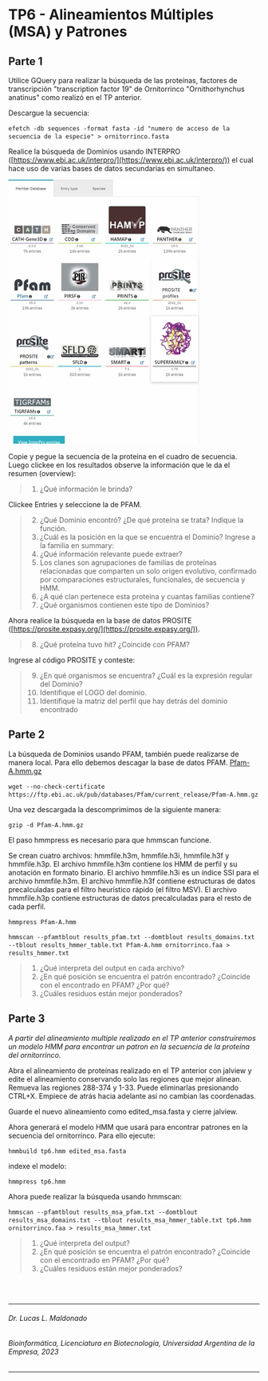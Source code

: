 # TP6 - Alineamientos Múltiples (MSA) y Patrones

## Parte 1

Utilice GQuery para realizar la búsqueda de las proteínas, factores de transcripción "transcription factor 19" de Ornitorrinco "Ornithorhynchus anatinus" como realizó en el TP anterior.

Descargue la secuencia:
```
efetch -db sequences -format fasta -id "numero de acceso de la secuencia de la especie" > ornitorrinco.fasta
```
Realice la búsqueda de Dominios usando INTERPRO ([https://www.ebi.ac.uk/interpro/](https://www.ebi.ac.uk/interpro/)) el cual hace uso de varias bases de datos secundarias en simultaneo.

![](https://github.com/BioinformaticaUADE/Bioinformatica-UADE/blob/main/img/interpro.jpg)

Copie y pegue la secuencia de la proteína en el cuadro de secuencia. Luego clickee en los resultados observe la información que le da el resumen (overview):

> 1. ¿Qué información le brinda?

Clickee Entries y seleccione la de PFAM.

> 2. ¿Qué Dominio encontró? ¿De qué proteína se trata? Indique la función.
> 3. ¿Cuál es la posición en la que se encuentra el Dominio?
Ingrese a la familia en summary: 
> 4. ¿Qué información relevante puede extraer?
> 5. Los clanes son agrupaciones de familias de proteínas relacionadas que comparten un solo origen evolutivo, confirmado por comparaciones estructurales, funcionales, de secuencia y HMM.
> 6. ¿A qué clan pertenece esta proteína y cuantas familias contiene?
> 7. ¿Qué organismos contienen este tipo de Dominios?

Ahora realice la búsqueda en la base de datos PROSITE ([https://prosite.expasy.org/](https://prosite.expasy.org/)).

> 8. ¿Qué proteína tuvo hit? ¿Coincide con PFAM?

Ingrese al código PROSITE y conteste:

> 9. ¿En qué organismos se encuentra? ¿Cuál es la expresión regular del Dominio?
> 10. Identifique el LOGO del dominio.
> 11. Identifique la matriz del perfil que hay detrás del dominio encontrado

## Parte 2

La búsqueda de Dominios usando PFAM, también puede realizarse de manera local. Para ello debemos descagar la base de datos PFAM.
[Pfam-A.hmm.gz](https://ftp.ebi.ac.uk/pub/databases/Pfam/current_release/Pfam-A.hmm.gz)

```
wget --no-check-certificate https://ftp.ebi.ac.uk/pub/databases/Pfam/current_release/Pfam-A.hmm.gz
```
Una vez descargada la descomprimimos de la siguiente manera:
```
gzip -d Pfam-A.hmm.gz
```
El paso hmmpress es necesario para que hmmscan funcione.

Se crean cuatro archivos: hmmfile.h3m, hmmfile.h3i, hmmfile.h3f y hmmfile.h3p. El archivo hmmfile.h3m contiene los HMM de perfil y su anotación en formato binario. El archivo hmmfile.h3i es un índice SSI para el archivo hmmfile.h3m. El archivo hmmfile.h3f contiene estructuras de datos precalculadas para el filtro heurístico rápido (el filtro MSV). El archivo hmmfile.h3p contiene estructuras de datos precalculadas para el resto de cada perfil.
```
hmmpress Pfam-A.hmm
```

```
hmmscan --pfamtblout results_pfam.txt --domtblout results_domains.txt --tblout results_hmmer_table.txt Pfam-A.hmm ornitorrinco.faa > results_hmmer.txt
```
> 1. ¿Qué interpreta del output en cada archivo?
> 2. ¿En qué posición se encuentra el patrón encontrado? ¿Coincide con el encontrado en PFAM? ¿Por qué?
> 3. ¿Cuáles residuos están mejor ponderados?

## Parte 3

_A partir del alineamiento multiple realizado en el TP anterior construiremos un modelo HMM para encontrar un patron en la secuencia de la proteína del ornitorrinco._

Abra el alineamiento de proteínas realizado en el TP anterior con jalview y edite el alineamiento conservando solo las regiones que mejor alinean. Remueva las regiones 288-374 y 1-33. Puede eliminarlas presionando CTRL+X. Empiece de atrás hacia adelante así no cambian las coordenadas.

Guarde el nuevo alineamiento como edited\_msa.fasta y cierre jalview.

Ahora generará el modelo HMM que usará para encontrar patrones en la secuencia del ornitorrinco. Para ello ejecute:
````
hmmbuild tp6.hmm edited_msa.fasta
````
indexe el modelo:
```
hmmpress tp6.hmm
```
Ahora puede realizar la búsqueda usando hmmscan:
```
hmmscan --pfamtblout results_msa_pfam.txt --domtblout results_msa_domains.txt --tblout results_msa_hmmer_table.txt tp6.hmm ornitorrinco.faa > results_msa_hmmer.txt
```
> 1. ¿Qué interpreta del output?
> 2. ¿En qué posición se encuentra el patrón encontrado? ¿Coincide con el encontrado en PFAM? ¿Por qué?
> 3. ¿Cuáles residuos están mejor ponderados?

<br />
<br />

___
   ###### *Dr. Lucas L. Maldonado*
   ###### *Bioinformática, Licenciatura en Biotecnología, Universidad Argentina de la Empresa, 2023*
___

